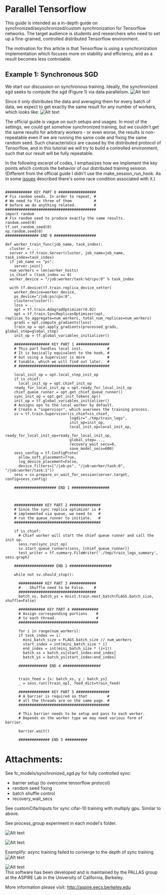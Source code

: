 # Parallel Tensorflow

This guide is intended as a in-depth guide on synchronized/asynchronized/custom synchronization for Tensorflow networks. The target audience is students and researchers who need to set up a fine-grained, controlled distributed Tensorflow environment. 

The motivation for this article is that Tensorflow is using a synchronization implementation which focuses more on stability and efficiency, and as a result becomes less controlable. 

## Example 1: Synchronous SGD

We start our discussion on synchronous training. Ideally, the synchronized sgd seeks to compute the sgd (Figure 1) via data parallelism. 
![Alt text](./sgd.png?raw=true "Figure 1")

Since it only distributes the data and averaging them for every batch of data, we expect to get exactly the same result for any number of workers, which looks like:
![Alt text](./sync_mnist.png?raw=true "Figure 1")

The official guide is vague on such setups and usages. In most of the settings, we could get somehow synchronized training, but we couldn't get the same results for arbitrary workers - or even worse, the results is non-repeatable even if we are running the same code and fixing the same random seed. Such characteristics are caused by the distributed protocol of Tensorflow, and in this tutorial we will try to build a controlled environment, such that our result will be fully repeatable.

In the following excerpt of codes, I emphasizes how we implement the key points which controls the behavior of our distributed training session. (Different from the official guide I didn't use the make_session_run_hook. As in some [issues](https://github.com/tensorflow/tensorflow/issues/7970) described there's some race condition associated with it.)

```

############ KEY PART 0 #################
# Fix random seeds. In order to repeat, #
# We need to fix three of them          #
# before we do anything related.        #
#########################################
import random
# Fix random seed to produce exactly the same results.
random.seed(0)
tf.set_random_seed(0)
np.random.seed(0)
############### END 0 ###################

def worker_train_func(job_name, task_index):
  cluster = ...
  server = tf.train.Server(cluster, job_name=job_name, task_index=task_index)
  if job_name == "ps":
    server.join()
  num_workers = len(worker_hosts)
  is_chief = (task_index == 0)
  worker_device = "/job:worker/task:%d/cpu:0" % task_index

  with tf.device(tf.train.replica_device_setter(
    worker_device=worker_device,
    ps_device="/job:ps/cpu:0",
    cluster=cluster)):
    loss = ...
    opt = tf.train.AdagradOptimizer(0.02)
    opt = tf.train.SyncReplicasOptimizer(opt, replicas_to_aggregate=num_workers, total_num_replicas=num_workers)
    grads = opt.compute_gradients(loss)
    train_op = opt.apply_gradients(processed_grads, global_step=global_step)
    init_op = tf.global_variables_initializer()

    ################ KEY PART 1 ###############
    # This part handles local init.           #
    # It is basically equivalent to the hook, #
    # but using a Supervisor is more          #
    # tunable, which we will find out later.  #
    # #########################################

    local_init_op = opt.local_step_init_op
    if is_chief:
      local_init_op = opt.chief_init_op
    ready_for_local_init_op = opt.ready_for_local_init_op
    chief_queue_runner = opt.get_chief_queue_runner()
    sync_init_op = opt.get_init_tokens_op()
    init_op = tf.global_variables_initializer()
    # Assigns ops to the local worker by default.
    # Create a "supervisor", which oversees the training process.
    sv = tf.train.Supervisor(is_chief=is_chief,
                             logdir="./tmp/train_logs",
                             init_op=init_op,
                             local_init_op=local_init_op,
                             ready_for_local_init_op=ready_for_local_init_op,
                             global_step=...,
                             recovery_wait_secs=0,
                             save_model_secs=600)
    sess_config = tf.ConfigProto(
      allow_soft_placement=True,
      log_device_placement=False,
      device_filters=["/job:ps", "/job:worker/task:0", "/job:worker/task:1"])
    sess = sv.prepare_or_wait_for_session(server.target, config=sess_config)

    ################### END 1 #################



    ############# KEY PART 2 ##############
    # Since the sync replica optimizer is #
    # implemented via queue, we need to   #
    # run the queue_runner to initiate.   #
    #######################################

    if is_chief:
      # Chief worker will start the chief queue runner and call the init op.
      sess.run(sync_init_op)
      sv.start_queue_runners(sess, [chief_queue_runner])
      test_writer = tf.summary.FileWriter('./tmp/train_logs_summary', sess.graph)

    ################## END 2 ###################

    while not sv.should_stop():

      ########### KEY PART 3 ############
      #    Shuffle need to be False.    #
      ###################################
      batch_xs, batch_ys = mnist.train.next_batch(FLAGS.batch_size, shuffle=False)

      ############ KEY PART 4 ############
      # Assign corresponding portions    #
      # to each thread.                  #
      ####################################

      for i in range(num_workers):
      if task_index == i:
        mini_batch_size = FLAGS.batch_size // num_workers
        start_index = int(mini_batch_size * i)
        end_index = int(mini_batch_size * (i+1))
        batch_xs = batch_xs[start_index:end_index]
        batch_ys = batch_ys[start_index:end_index]

      ############# END 4 #################

      
      train_feed = {x: batch_xs, y_: batch_ys}
      _ = sess.run([train_op], feed_dict=train_feed)

      ############## KEY PART 5 ###############
      # A barrier is required so that         #
      # all the threads are on the same page. #
      #########################################

      # This barrier needs to be setup and pass to each worker.
      # Depends on the worker type we may need various form of barrier.

      barrier.wait()

      ############## END 5 ##########

```





# Attachments: 
See fc_models/synchronized_sgd.py for fully controlled sync:
  - barrier setup (to overcome tensorflow protocol)
  - random seed fixing
  - batch shuffle control
  - recovery_wait_secs
  
See customCifarInputs for sync cifar-10 training with multiply gpu. Similar to above.

See process_group experiment in each model's folder.

![Alt text](./sync_cifar10_naive_cnn.png?raw=true "Cifar-10 sync training")

![Alt text](./async_sync_group_conv.png?raw=true "Title")

Examplify: async training failed to converge to the depth of sync training
![Alt text](./sync_async_cifar10.png?raw=true "Title")

![Alt text](./convergence_depth.png?raw=true "Convergence level in detail")  
This software has been developed and is maintained by the PALLAS group  
at the ASPIRE Lab in the University of California, Berkeley.

More information please visit: 
http://aspire.eecs.berkeley.edu